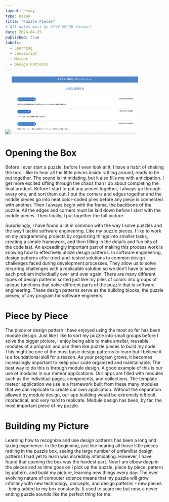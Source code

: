 ```yaml
---
layout: essay
type: essay
title: "Puzzle Pieces"
# All dates must be YYYY-MM-DD format!
date: 2024-04-25
published: true
labels:
  - Learning
  - Javascript
  - Meteor
  - Design Patterns
---
```

<div class="text-center p-4">
  <img width="400px" src="../img/MyTDR.png" class="img-thumbnail">
  <img width="400px" src="../img/MyTDR2.png" class="img-thumbnail">
</div>

# Opening the Box
Before I ever start a puzzle, before I even look at it, I have a habit of shaking the box. I like to hear all the little pieces inside rattling around, ready to be put together. The sound is intimidating, but it also fills me with anticipation. I get more excited sifting through the chaos than I do about completing the final product. Before I start to put any pieces together, I always go through every one, and sort them out. I put the corners and edges together and the middle pieces go into neat color-coded piles before any piece is connected with another. Then I always begin with the frame, the backbone of the puzzle. All the edges and corners must be laid down before I start with the middle pieces. Then finally, I put together the full picture. 

Surprisingly, I have found a lot in common with the way I solve puzzles and the way I tackle software engineering. Like my puzzle pieces, I like to work on my programming projects by organizing things into smaller tasks, creating a simple framework, and then filling in the details and fun bits of the code last. An exceedingly important part of making this process work is knowing how to effectively utilize design patterns. In software engineering, design patterns offer tried-and-tested solutions to common design challenges faced during development processes. They allow us to solve recurring challenges with a replicable solution so we don’t have to solve each problem individually over and over again. There are many different types of design patterns sorted just like my piles of colors into groups of unique functions that solve different parts of the puzzle that is software engineering. These design patterns serve as the building blocks, the puzzle pieces, of any program for software engineers. 

# Piece by Piece
The piece or design pattern I have enjoyed using the most so far has been module design. Just like I like to sort my puzzle into small groups before I solve the bigger picture, I enjoy being able to make smaller, reusable modules of a program and use them like puzzle pieces to build my code. This might be one of the most basic design patterns to learn but I believe it is a foundational skill for a reason. As your program grows, it becomes increasingly important to keep your code organized and maintainable. The best way to do this is through module design. A good example of this is our use of modules in our meteor applications. Our apps are filled with modules such as the individual pages, components, and collections. The template meteor application we use is a framework built from these many modules that we can replicate to create our own application. Without the separation allowed by module design, our app building would be extremely difficult, impractical, and very hard to replicate. Module design has been, by far, the most important piece of my puzzle.

# Building my Picture
Learning how to recognize and use design patterns has been a long and taxing experience. In the beginning, just like hearing all those little pieces rattling in the puzzle box, seeing the large number of unfamiliar design patterns I had yet to learn was incredibly intimidating. However, I have found that opening the box was the hardest part. Now I am elbow deep in the pieces and as time goes on I pick up the puzzle, piece by piece, pattern by pattern, and build my picture, learning new things every day. The ever evolving nature of computer science means that my puzzle will grow infinitely with new technology, concepts, and design patterns - new pieces - being added to my box constantly. It used to scare me but now, a never ending puzzle sounds like the perfect thing for me. 


